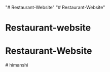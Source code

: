 "# Restaurant-Website" 
"# Restaurant-Website" 
# Restaurant-website
# Restaurant-Website
#   h i m a n s h i  
 